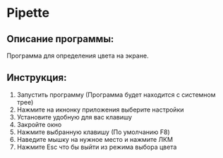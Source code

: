 # Pipette
## Описание программы:
Программа для определения цвета на экране.
## Инструкция:
1) Запустить программу (Программа будет находится с системном трее)
2) Нажмите на икнонку приложения выберите настройки
3) Установите удобную для вас клавишу
4) Закройте окно
5) Нажмите выбранную клавишу (По умолчанию F8)
6) Наведите мышку на нужное место и нажмите ЛКМ
6) Нажмите Esc что бы выйти из режима выбора цвета
